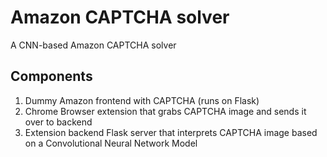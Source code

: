 # Amazon CAPTCHA solver

A CNN-based Amazon CAPTCHA solver

## Components
1. Dummy Amazon frontend with CAPTCHA (runs on Flask)
2. Chrome Browser extension that grabs CAPTCHA image and sends it over to backend
3. Extension backend Flask server that interprets CAPTCHA image based on a Convolutional Neural Network Model